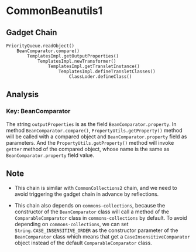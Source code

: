 # CommonBeanutils1

## Gadget Chain

    PriorityQueue.readObject()
        BeanComparator.compare()
            TemplatesImpl.getOutputProperties()
                TemplatesImpl.newTransformer()
                    TemplatesImpl.getTransletInstance() 
                        TemplatesImpl.defineTransletClasses()
                            ClassLoder.defineClass()

## Analysis

### Key: BeanComparator

The string `outputProperties` is as the field `BeanComparator.property`. In method `BeanComparator.compare()`, `PropertyUtils.getProperty()` method will be called with a compared object and `BeanComparator.property` field as parameters. And the `PropertyUtils.getProperty()` method will invoke `getter` method of the compared object, whose name is the same as `BeanComparator.property` field value.

## Note

- This chain is similar with `CommonCollections2` chain, and we need to avoid triggering the gadget chain in advance by reflections.

- This chain also depends on `commons-collections`, because the constructor of the `BeanComparator` class will call a method of the `ComparableComparator` class in `commons-collections` by default. To avoid depending on `commons-collections`, we can set `String.CASE_INSENSITIVE_ORDER` as the constructor parameter of the `BeanComparator` class which means that get a `CaseInsensitiveComparator` object instead of the default `ComparableComparator` class.
